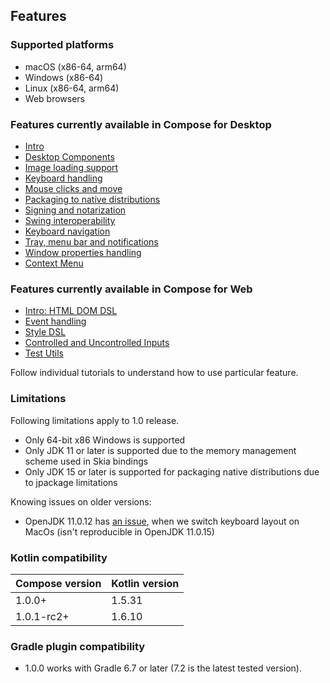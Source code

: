  ## Features

### Supported platforms
   * macOS (x86-64, arm64)
   * Windows (x86-64)
   * Linux (x86-64, arm64)
   * Web browsers

### Features currently available in Compose for Desktop
   * [Intro](tutorials/Getting_Started)
   * [Desktop Components](tutorials/Desktop_Components/README.md)
   * [Image loading support](tutorials/Image_And_Icons_Manipulations/README.md)
   * [Keyboard handling](tutorials/Keyboard/README.md)
   * [Mouse clicks and move](tutorials/Mouse_Events/README.md)
   * [Packaging to native distributions](tutorials/Native_distributions_and_local_execution/README.md)
   * [Signing and notarization](tutorials/Signing_and_notarization_on_macOS/README.md)
   * [Swing interoperability](tutorials/Swing_Integration/README.md)
   * [Keyboard navigation](tutorials/Tab_Navigation/README.md)
   * [Tray, menu bar and notifications](tutorials/Tray_Notifications_MenuBar_new/README.md)
   * [Window properties handling](tutorials/Window_API_new/README.md)
   * [Context Menu](tutorials/Context_Menu/README.md)  

### Features currently available in Compose for Web
   * [Intro: HTML DOM DSL](tutorials/Web/Building_UI/README.md)
   * [Event handling](tutorials/Web/Events_Handling/README.md)
   * [Style DSL](tutorials/Web/Style_Dsl/README.md)
   * [Controlled and Uncontrolled Inputs](tutorials/Web/Controlled_Uncontrolled_Inputs/README.md)
   * [Test Utils](tutorials/Web/Using_Test_Utils/README.md)


Follow individual tutorials to understand how to use particular feature.

### Limitations

Following limitations apply to 1.0 release.

  * Only 64-bit x86 Windows is supported
  * Only JDK 11 or later is supported due to the memory management scheme used in Skia bindings
  * Only JDK 15 or later is supported for packaging native distributions due to jpackage limitations

Knowing issues on older versions:
- OpenJDK 11.0.12 has [an issue](https://github.com/JetBrains/compose-jb/issues/940), when we switch keyboard layout on MacOs (isn't reproducible in OpenJDK 11.0.15)
  
[comment]: <> (__SUPPORTED_GRADLE_VERSIONS__)

### Kotlin compatibility

Compose version | Kotlin version
--- | ---
1.0.0+ | 1.5.31
1.0.1-rc2+ | 1.6.10


### Gradle plugin compatibility

* 1.0.0 works with Gradle 6.7 or later (7.2 is the latest tested version).
